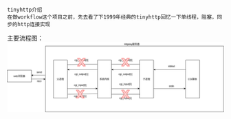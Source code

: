 <!--
 * @Author: your name
 * @Date: 2021-05-13 22:35:48
 * @LastEditTime: 2021-05-13 22:46:26
 * @LastEditors: Please set LastEditors
 * @Description: In User Settings Edit
 * @FilePath: /QuickHTTP/tinyhttp/README.md
	-->
	tinyhttp介绍
	在做workflow这个项目之前，先去看了下1999年经典的tinyhttp回忆一下单线程，阻塞，同步的http连接实现

主要流程图：
![](https://github.com/Silentstreet/QuickHTTP/blob/main/tinyhttp/images/Flowchart.png)